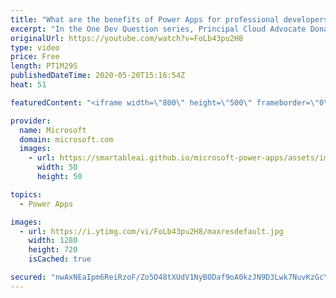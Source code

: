 ```yaml
---
title: "What are the benefits of Power Apps for professional developers? | One Dev Question: Dona Sarkar"
excerpt: "In the One Dev Question series, Principal Cloud Advocate Dona Sarkar shares why Power Apps is important for professional developers.   For more information, visit: https://docs.microsoft.com/powerapps/maker/canvas-apps/getting-started/?WT.mc_id=onedevquestion-c9-donasa    Try Azure for free: https://aka.ms/TryAzure7"
originalUrl: https://youtube.com/watch?v=FoLb43pu2H8
type: video
price: Free
length: PT1M29S
publishedDateTime: 2020-05-20T15:16:54Z
heat: 51

featuredContent: "<iframe width=\"800\" height=\"500\" frameborder=\"0\" src=\"https://www.youtube.com/embed/FoLb43pu2H8\" allow=\"accelerometer; autoplay; encrypted-media; gyroscope; picture-in-picture\" allowfullscreen></iframe>"

provider:
  name: Microsoft
  domain: microsoft.com
  images:
    - url: https://smartableai.github.io/microsoft-power-apps/assets/images/organizations/microsoft.com-50x50.jpg
      width: 50
      height: 50

topics:
  - Power Apps

images:
  - url: https://i.ytimg.com/vi/FoLb43pu2H8/maxresdefault.jpg
    width: 1280
    height: 720
    isCached: true

secured: "nwAxNEaIpm6ReiRzoF/Zo5O48tXUdV1NyBODaf9oA0kzJN9D3Lwk7NuvKzGcYK2sInLDRclW6igTDcnZVGAe/Cz2idy9C/Lj2iyfNDLTt+GyAlhyuJZfrLpL+SFV30JQIs9geAEW6G7fU4WJnQvFG+IltytXqcNWJuMjaQjqoHqML5A4RDkGjIvBtmtRGBQvtSUYKfBj6NhyEnJFJsJMAtMSlYMAnZwpbIdRvnbW6gqXWX43Xb82CrR/RaUDBEyQ8VZ0yoB33PyDDoSGb8Jhug5RQztmBHO+iPbX+2Gzh09A43c5qK4BYjAakiH/7vZ9RtTYhELuUgVCW3tLidSPjybZ79WffcfANUVLPkpuzrGoeg8qqe0zsxyPw9regJvUmVn+4lFmiyNXCAx20Ep7PSawHd/7tlvGC3gq6nzvRz8=;JOcoGkZjs46i9o++hYpCcA=="
---
```


